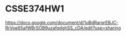 # CSSE374HW1
https://docs.google.com/document/d/1uBdRarqrEBJC-RrVoe65afWBrSOB9uzafqdghSS_cDA/edit?usp=sharing
